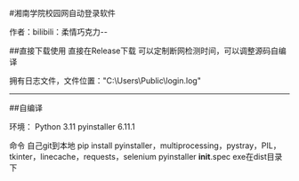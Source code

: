 #湘南学院校园网自动登录软件

作者：bilibili：柔情巧克力--

##直接下载使用
直接在Release下载
可以定制断网检测时间，可以调整源码自编译

拥有日志文件，文件位置："C:\Users\Public\login.log"

-----

##自编译

环境：
Python 3.11
pyinstaller 6.11.1


命令
自己git到本地
pip install pyinstaller，multiprocessing，pystray，PIL，tkinter，linecache，requests，selenium
pyinstaller  __init__.spec
exe在dist目录下
